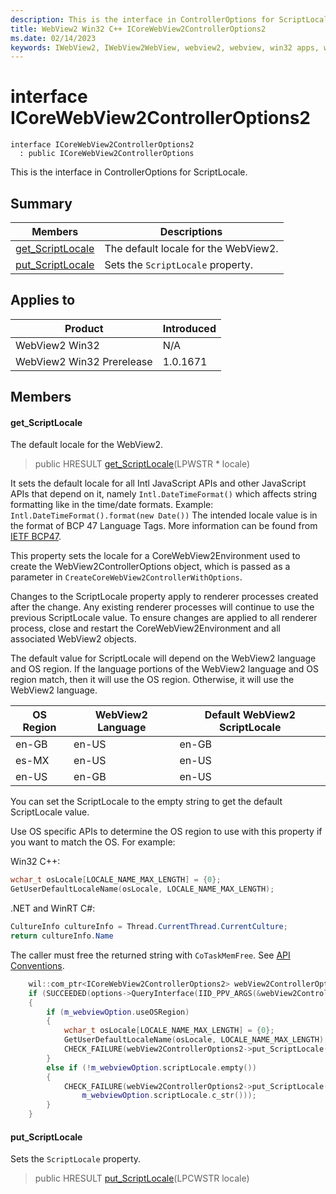 ```yaml
---
description: This is the interface in ControllerOptions for ScriptLocale.
title: WebView2 Win32 C++ ICoreWebView2ControllerOptions2
ms.date: 02/14/2023
keywords: IWebView2, IWebView2WebView, webview2, webview, win32 apps, win32, edge, ICoreWebView2, ICoreWebView2Controller, browser control, edge html, ICoreWebView2ControllerOptions2
---
```


# interface ICoreWebView2ControllerOptions2

```
interface ICoreWebView2ControllerOptions2
  : public ICoreWebView2ControllerOptions
```

This is the interface in ControllerOptions for ScriptLocale.

## Summary

 Members                        | Descriptions
--------------------------------|---------------------------------------------
[get_ScriptLocale](#get_scriptlocale) | The default locale for the WebView2.
[put_ScriptLocale](#put_scriptlocale) | Sets the `ScriptLocale` property.

## Applies to

Product                         | Introduced
--------------------------------|---------------------------------------------
WebView2 Win32            |    N/A
WebView2 Win32 Prerelease |    1.0.1671

## Members

#### get_ScriptLocale

The default locale for the WebView2.

> public HRESULT [get_ScriptLocale](#get_scriptlocale)(LPWSTR * locale)

It sets the default locale for all Intl JavaScript APIs and other JavaScript APIs that depend on it, namely `Intl.DateTimeFormat()` which affects string formatting like in the time/date formats. Example: `Intl.DateTimeFormat().format(new Date())` The intended locale value is in the format of BCP 47 Language Tags. More information can be found from [IETF BCP47](https://www.ietf.org/rfc/bcp/bcp47.html).

This property sets the locale for a CoreWebView2Environment used to create the WebView2ControllerOptions object, which is passed as a parameter in `CreateCoreWebView2ControllerWithOptions`.

Changes to the ScriptLocale property apply to renderer processes created after the change. Any existing renderer processes will continue to use the previous ScriptLocale value. To ensure changes are applied to all renderer process, close and restart the CoreWebView2Environment and all associated WebView2 objects.

The default value for ScriptLocale will depend on the WebView2 language and OS region. If the language portions of the WebView2 language and OS region match, then it will use the OS region. Otherwise, it will use the WebView2 language.

**OS Region**|**WebView2 Language**|**Default WebView2 ScriptLocale**
--------- | --------- | ---------
en-GB   |en-US   |en-GB
es-MX   |en-US   |en-US
en-US   |en-GB   |en-US
You can set the ScriptLocale to the empty string to get the default ScriptLocale value.

Use OS specific APIs to determine the OS region to use with this property if you want to match the OS. For example:

Win32 C++: 
```cpp
wchar_t osLocale[LOCALE_NAME_MAX_LENGTH] = {0};
GetUserDefaultLocaleName(osLocale, LOCALE_NAME_MAX_LENGTH);
```

.NET and WinRT C#: 
```cs
CultureInfo cultureInfo = Thread.CurrentThread.CurrentCulture;
return cultureInfo.Name
```

The caller must free the returned string with `CoTaskMemFree`. See [API Conventions](/microsoft-edge/webview2/concepts/win32-api-conventions#strings). 
```cpp
    wil::com_ptr<ICoreWebView2ControllerOptions2> webView2ControllerOptions2;
    if (SUCCEEDED(options->QueryInterface(IID_PPV_ARGS(&webView2ControllerOptions2))))
    {
        if (m_webviewOption.useOSRegion)
        {
            wchar_t osLocale[LOCALE_NAME_MAX_LENGTH] = {0};
            GetUserDefaultLocaleName(osLocale, LOCALE_NAME_MAX_LENGTH);
            CHECK_FAILURE(webView2ControllerOptions2->put_ScriptLocale(osLocale));
        }
        else if (!m_webviewOption.scriptLocale.empty())
        {
            CHECK_FAILURE(webView2ControllerOptions2->put_ScriptLocale(
                m_webviewOption.scriptLocale.c_str()));
        }
    }
```

#### put_ScriptLocale

Sets the `ScriptLocale` property.

> public HRESULT [put_ScriptLocale](#put_scriptlocale)(LPCWSTR locale)

